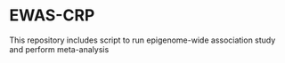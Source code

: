 # EWAS-CRP
This repository includes script to run epigenome-wide association study and perform meta-analysis
